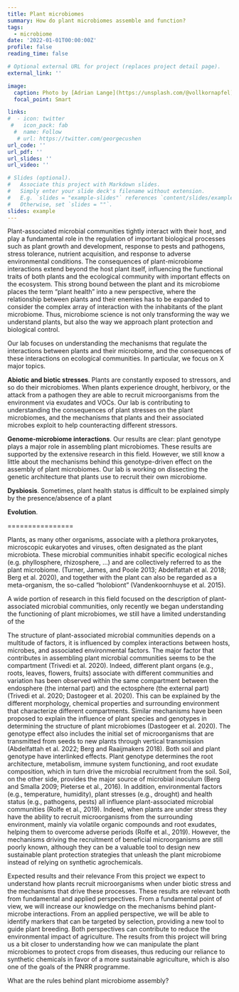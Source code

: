 ```yaml
---
title: Plant microbiomes
summary: How do plant microbiomes assemble and function?
tags:
  - microbiome
date: '2022-01-01T00:00:00Z'
profile: false
reading_time: false

# Optional external URL for project (replaces project detail page).
external_link: ''

image:
  caption: Photo by [Adrian Lange](https://unsplash.com/@vollkornapfel) on  [Unsplash](https://unsplash.com/) 
  focal_point: Smart

links:
#  - icon: twitter
 #   icon_pack: fab
  #  name: Follow
   # url: https://twitter.com/georgecushen
url_code: ''
url_pdf: ''
url_slides: ''
url_video: ''

# Slides (optional).
#   Associate this project with Markdown slides.
#   Simply enter your slide deck's filename without extension.
#   E.g. `slides = "example-slides"` references `content/slides/example-slides.md`.
#   Otherwise, set `slides = ""`.
slides: example
---
```


Plant-associated microbial communities tightly interact with their host, and play a fundamental role in the regulation of important biological processes such as plant growth and development, response to pests and pathogens, stress tolerance, nutrient acquisition, and response to adverse environmental conditions. The consequences of plant-microbiome interactions extend beyond the host plant itself, influencing the functional traits of both plants and the ecological community with important effects on the ecosystem. This strong bound between the plant and its microbiome places the term “plant health” into a new perspective, where the relationship between plants and their enemies has to be expanded to consider the complex array of interaction with the inhabitants of the plant microbiome. Thus, microbiome science is not only transforming the way we understand plants, but also the way we approach plant protection and biological control. 

Our lab focuses on understanding the mechanisms that regulate the interactions between plants and their microbiome, and the consequences of these interactions on ecological communities. In particular, we focus on X major topics.

**Abiotic and biotic stresses**. Plants are constantly exposed to stressors, and so do their microbiomes. When plants experience drought, herbivory, or the attack from a pathogen they are able to recruit microorganisms from the environment via exudates and VOCs. Our lab is contributing to understanding the consequences of plant stresses on the plant microbiomes, and the mechanisms that plants and their associated microbes exploit to help counteracting different stressors.

**Genome-microbiome interactions**. Our results are clear: plant genotype plays a major role in assembling plant microbiomes. These results are supported by the extensive research in this field. However, we still know a little about the mechanisms behind this genotype-driven effect on the assembly of plant microbiomes. Our lab is working on dissecting the genetic architecture that plants use to recruit their own microbiome.

**Dysbiosis**. Sometimes, plant health status is difficult to be explained simply by the presence/absence of a plant 

**Evolution**.





================


Plants, as many other organisms, associate with a plethora prokaryotes, microscopic
eukaryotes and viruses, often designated as the plant microbiota. These microbial
communities inhabit specific ecological niches (e.g. phyllosphere, rhizosphere, ...) and are
collectively referred to as the plant microbiome.  (Turner, James, and Poole 2013; Abdelfattah et al. 2018;
Berg et al. 2020), and together with the plant can also be regarded as a meta-organism, the
so-called “holobiont” (Vandenkoornhuyse et al. 2015). 


A wide portion of research in this field focused on the description of plant-associated microbial communities, only recently we began understanding the functioning of plant microbiomes, we still have a limited understanding of the 









The structure of plant-associated microbial communities depends on a multitude of factors, it is influenced by complex interactions between hosts, microbes, and associated environmental factors. The major factor that contributes in assembling plant microbial communities seems to be the compartment (Trivedi et al. 2020). Indeed, different plant organs (e.g., roots, leaves, flowers, fruits) associate with different communities and variation has been observed within the same compartment between the endosphere (the internal part) and the ectosphere (the external part) (Trivedi et al. 2020; Dastogeer et al. 2020). This can be explained by the different morphology, chemical properties and surrounding environment that characterize different compartments. Similar mechanisms have been proposed to explain the influence of plant species and genotypes in determining the structure of plant microbiomes (Dastogeer et al. 2020). The genotype effect also includes the initial set of microorganisms that are transmitted from seeds to new plants through vertical transmission (Abdelfattah et al. 2022; Berg and Raaijmakers 2018). Both soil and plant genotype have interlinked effects. Plant genotype determines the root architecture, metabolism, immune system functioning, and root exudate composition, which in turn drive the microbial recruitment from the soil. Soil, on the other side, provides the major source of microbial inoculum (Berg and Smalla 2009; Pieterse et al., 2016). In addition, environmental factors (e.g., temperature, humidity), plant stresses (e.g., drought) and health status (e.g., pathogens, pests) all influence plant-associated microbial communities (Rolfe et al., 2019). Indeed, when plants are under stress they have the ability to recruit microorganisms from the surrounding environment, mainly via volatile organic compounds and root exudates, helping them to overcome adverse periods (Rolfe et al., 2019). However, the mechanisms driving the recruitment of beneficial microorganisms are still poorly known, although they can be a valuable tool to design new sustainable plant protection strategies that unleash the plant microbiome instead of relying on synthetic agrochemicals.

Expected results and their relevance
From this project we expect to understand how plants recruit microorganisms when under biotic stress and the mechanisms that drive these processes. These results are relevant both from fundamental and applied perspectives. From a fundamental point of view, we will increase our knowledge on the mechanisms behind plant-microbe interactions. From an applied perspective, we will be able to identify markers that can be targeted by selection, providing a new tool to guide plant breeding. Both perspectives can contribute to reduce the environmental impact of agriculture. The results from this project will bring us a bit closer to understanding how we can manipulate the plant microbiomes to protect crops from diseases, thus reducing our reliance to synthetic chemicals in favor of a more sustainable agriculture, which is also one of the goals of the PNRR programme.



What are the rules behind plant microbiome assembly?
